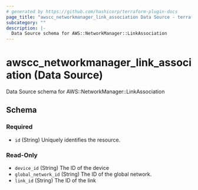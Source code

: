 ```yaml
---
# generated by https://github.com/hashicorp/terraform-plugin-docs
page_title: "awscc_networkmanager_link_association Data Source - terraform-provider-awscc"
subcategory: ""
description: |-
  Data Source schema for AWS::NetworkManager::LinkAssociation
---
```


# awscc_networkmanager_link_association (Data Source)

Data Source schema for AWS::NetworkManager::LinkAssociation



<!-- schema generated by tfplugindocs -->
## Schema

### Required

- `id` (String) Uniquely identifies the resource.

### Read-Only

- `device_id` (String) The ID of the device
- `global_network_id` (String) The ID of the global network.
- `link_id` (String) The ID of the link


